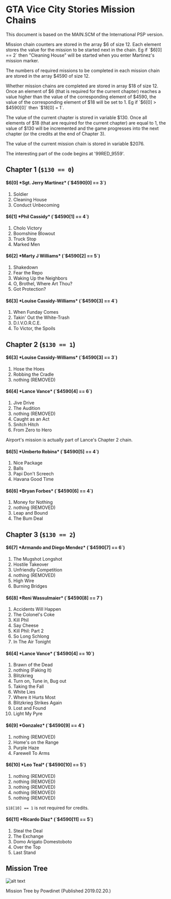 # GTA Vice City Stories Mission Chains
This document is based on the MAIN.SCM of the International PSP version.

Mission chain counters are stored in the array $6 of size 12. Each element stores the value for the mission to be started next in the chain. Eg if `$6[0] == 2` then "Cleaning House" will be started when you enter Martinez's mission marker.

The numbers of required missions to be completed in each mission chain are stored in the array $4590 of size 12.

Whether mission chains are completed are stored in array $18 of size 12. Once an element of $6 (that is required for the current chapter) reaches a value higher than the value of the corresponding element of $4590, the value of the corresponding element of $18 will be set to 1. Eg if `$6[0] > $4590[0]` then `$18[0] = 1`.

The value of the current chapter is stored in variable $130. Once all elements of $18 (that are required for the current chapter) are equal to 1, the value of $130 will be incremented and the game progresses into the next chapter (or the credits at the end of Chapter 3).

The value of the current mission chain is stored in variable $2076.

The interesting part of the code begins at '99RED_9559'.

## Chapter 1 (`$130 == 0`)
#### $6[0] *Sgt. Jerry Martinez* (`$4590[0] == 3`)
1. Soldier
2. Cleaning House
3. Conduct Unbecoming

#### $6[1] *Phil Cassidy* (`$4590[1] == 4`)
1. Cholo Victory
2. Boomshine Blowout
3. Truck Stop
4. Marked Men

#### $6[2] *Marty J Williams* (`$4590[2] == 5`)
1. Shakedown
2. Fear the Repo
3. Waking Up the Neighbors
4. O, Brothel, Where Art Thou?
5. Got Protection?

#### $6[3] *Louise Cassidy-Williams* (`$4590[3] == 4`)
1. When Funday Comes
2. Takin' Out the White-Trash
3. D.I.V.O.R.C.E.
4. To Victor, the Spoils

## Chapter 2 (`$130 == 1`)
#### $6[3] *Louise Cassidy-Williams* (`$4590[3] == 3`)
1. Hose the Hoes
2. Robbing the Cradle
3. nothing (REMOVED)

#### $6[4] *Lance Vance* (`$4590[4] == 6`)
1. Jive Drive
2. The Audition
3. nothing (REMOVED)
4. Caught as an Act
5. Snitch Hitch
6. From Zero to Hero

Airport's mission is actually part of Lance's Chapter 2 chain.

#### $6[5] *Umberto Robina* (`$4590[5] == 4`)
1. Nice Package
2. Balls
3. Papi Don't Screech
4. Havana Good Time

#### $6[6] *Bryan Forbes* (`$4590[6] == 4`)
1. Money for Nothing
2. nothing (REMOVED)
3. Leap and Bound
4. The Bum Deal

## Chapter 3 (`$130 == 2`)
#### $6[7] *Armando and Diego Mendez* (`$4590[7] == 6`)
1. The Mugshot Longshot
2. Hostile Takeover
3. Unfriendly Competition
4. nothing (REMOVED)
5. High Wire
6. Burning Bridges

#### $6[8] *Reni Wassulmaier* (`$4590[8] == 7`)
1. Accidents Will Happen
2. The Colonel's Coke
3. Kill Phil
4. Say Cheese
5. Kill Phil: Part 2
6. So Long Schlong
7. In The Air Tonight

#### $6[4] *Lance Vance* (`$4590[4] == 10`)
1. Brawn of the Dead
2. nothing (Faking It)
3. Blitzkrieg
4. Turn on, Tune in, Bug out
5. Taking the Fall
6. White Lies
7. Where it Hurts Most
8. Blitzkrieg Strikes Again
9. Lost and Found
10. Light My Pyre

#### $6[9] *Gonzalez* (`$4590[9] == 4`)
1. nothing (REMOVED)
2. Home's on the Range
3. Purple Haze
4. Farewell To Arms

#### $6[10] *Leo Teal* (`$4590[10] == 5`)
1. nothing (REMOVED)
2. nothing (REMOVED)
3. nothing (REMOVED)
4. nothing (REMOVED)
5. nothing (REMOVED)

`$18[10] == 1` is not required for credits.

#### $6[11] *Ricardo Diaz* (`$4590[11] == 5`)
1. Steal the Deal
2. The Exchange
3. Domo Arigato Domestoboto
4. Over the Top
5. Last Stand

## Mission Tree
![alt text](https://cdn.discordapp.com/attachments/271678478829617152/547736119522099200/gta_vcs_mission_tree.png "GTA VCS Mission Tree by Powdinet")

Mission Tree by Powdinet (Published 2019.02.20.)
